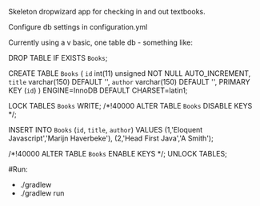 Skeleton dropwizard app for checking in and out textbooks.


Configure db settings in configuration.yml

Currently using a v basic, one table db - something like:

DROP TABLE IF EXISTS `Books`;

CREATE TABLE `Books` (
  `id` int(11) unsigned NOT NULL AUTO_INCREMENT,
  `title` varchar(150) DEFAULT '',
  `author` varchar(150) DEFAULT '',
  PRIMARY KEY (`id`)
) ENGINE=InnoDB DEFAULT CHARSET=latin1;

LOCK TABLES `Books` WRITE;
/*!40000 ALTER TABLE `Books` DISABLE KEYS */;

INSERT INTO `Books` (`id`, `title`, `author`)
VALUES
	(1,'Eloquent Javascript','Marijn Haverbeke'),
	(2,'Head First Java','A Smith');

/*!40000 ALTER TABLE `Books` ENABLE KEYS */;
UNLOCK TABLES;


#Run:
- ./gradlew
- ./gradlew run


